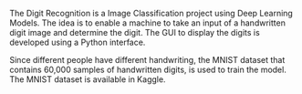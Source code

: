 The Digit Recognition is a Image Classification project using Deep Learning Models. The idea is to enable a machine to take an input of a handwritten digit image and determine the digit. The GUI to display the digits is developed using a Python interface.

Since different people have different handwriting, the MNIST dataset that contains 60,000 samples of handwritten digits, is used to train the model. The MNIST dataset is available in Kaggle.
